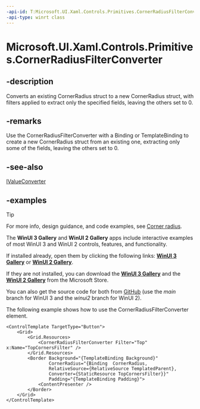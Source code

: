 ```yaml
---
-api-id: T:Microsoft.UI.Xaml.Controls.Primitives.CornerRadiusFilterConverter
-api-type: winrt class
---
```


# Microsoft.UI.Xaml.Controls.Primitives.CornerRadiusFilterConverter

<!--
public sealed class CornerRadiusFilterConverter : Windows.UI.Xaml.DependencyObject, Windows.UI.Xaml.Data.IValueConverter
-->

## -description

Converts an existing CornerRadius struct to a new CornerRadius struct, with filters applied to extract only the specified fields, leaving the others set to 0.

## -remarks

Use the CornerRadiusFilterConverter with a Binding or TemplateBinding to create a new CornerRadius struct from an existing one, extracting only some of the fields, leaving the others set to 0.

## -see-also

[IValueConverter](/uwp/api/windows.ui.xaml.data.ivalueconverter)

## -examples

> [!TIP]
> For more info, design guidance, and code examples, see [Corner radius](/windows/apps/design/style/rounded-corner).
>
> The **WinUI 3 Gallery** and **WinUI 2 Gallery** apps include interactive examples of most WinUI 3 and WinUI 2 controls, features, and functionality.
>
> If installed already, open them by clicking the following links: [**WinUI 3 Gallery**](winui3gallery:) or [**WinUI 2 Gallery**](winui2gallery:).
>
> If they are not installed, you can download the [**WinUI 3 Gallery**](https://www.microsoft.com/p/winui-3-controls-gallery/9p3jfpwwdzrc) and the [**WinUI 2 Gallery**](https://www.microsoft.com/p/xaml-controls-gallery/9msvh128x2zt) from the Microsoft Store.
>
> You can also get the source code for both from [GitHub](https://github.com/Microsoft/WinUI-Gallery) (use the *main* branch for WinUI 3 and the *winui2* branch for WinUI 2).



The following example shows how to use the CornerRadiusFilterConverter element.

```xaml
<ControlTemplate TargetType="Button">
    <Grid>
        <Grid.Resources>
            <CornerRadiusFilterConverter Filter="Top" x:Name="TopCornersFilter" />
        </Grid.Resources>
        <Border Background="{TemplateBinding Background}"
                CornerRadius="{Binding  CornerRadius,
                RelativeSource={RelativeSource TemplatedParent},
                Converter={StaticResource TopCornersFilter}}"
                Padding="{TemplateBinding Padding}">
            <ContentPresenter />
        </Border>
    </Grid>
</ControlTemplate>
```
